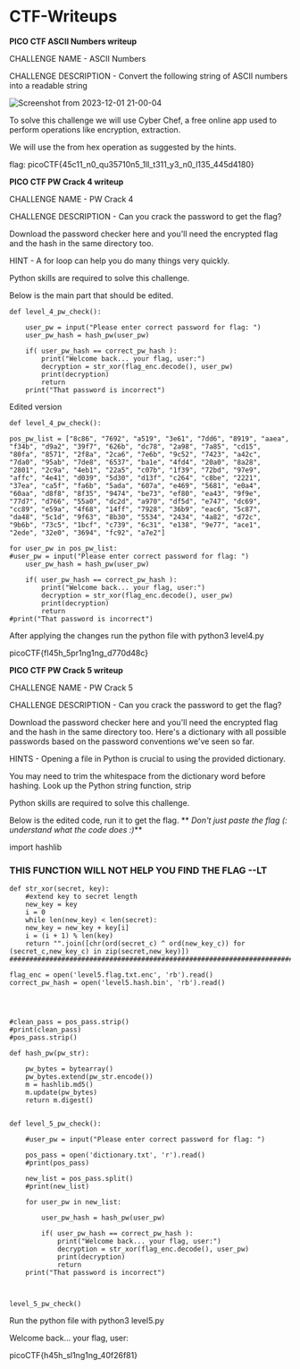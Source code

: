 # CTF-Writeups
**PICO CTF ASCII Numbers writeup**

CHALLENGE NAME - ASCII Numbers

CHALLENGE DESCRIPTION - Convert the following string of ASCII numbers into a readable string

![Screenshot from 2023-12-01 21-00-04](https://github.com/Nchabukac/CTF-Writeups/assets/101572287/2bac2885-70bf-4513-ba8b-cee857398655)

To solve this challenge we will use Cyber Chef, a free online app used to perform operations like encryption, extraction.  

We will use the from hex operation as suggested by the hints.

flag: picoCTF{45c11_n0_qu35710n5_1ll_t311_y3_n0_l135_445d4180}



**PICO CTF PW Crack 4 writeup**

CHALLENGE NAME - PW Crack 4

CHALLENGE DESCRIPTION - Can you crack the password to get the flag?

Download the password checker here and you'll need the encrypted flag and the hash in the same directory too.

HINT - A for loop can help you do many things very quickly.

Python skills are required to solve this challenge.

Below is the main part that should be edited.


    def level_4_pw_check():

        user_pw = input("Please enter correct password for flag: ")
        user_pw_hash = hash_pw(user_pw)
    
        if( user_pw_hash == correct_pw_hash ):
            print("Welcome back... your flag, user:")
            decryption = str_xor(flag_enc.decode(), user_pw)
            print(decryption)
            return
        print("That password is incorrect")


Edited version


    def level_4_pw_check():

    pos_pw_list = ["8c86", "7692", "a519", "3e61", "7dd6", "8919", "aaea", "f34b", "d9a2", "39f7", "626b", "dc78", "2a98", "7a85", "cd15", "80fa", "8571", "2f8a", "2ca6", "7e6b", "9c52", "7423", "a42c", "7da0", "95ab", "7de8", "6537", "ba1e", "4fd4", "20a0", "8a28", "2801", "2c9a", "4eb1", "22a5", "c07b", "1f39", "72bd", "97e9", "affc", "4e41", "d039", "5d30", "d13f", "c264", "c8be", "2221", "37ea", "ca5f", "fa6b", "5ada", "607a", "e469", "5681", "e0a4", "60aa", "d8f8", "8f35", "9474", "be73", "ef80", "ea43", "9f9e", "77d7", "d766", "55a0", "dc2d", "a970", "df5d", "e747", "dc69", "cc89", "e59a", "4f68", "14ff", "7928", "36b9", "eac6", "5c87", "da48", "5c1d", "9f63", "8b30", "5534", "2434", "4a82", "d72c", "9b6b", "73c5", "1bcf", "c739", "6c31", "e138", "9e77", "ace1", "2ede", "32e0", "3694", "fc92", "a7e2"]

    for user_pw in pos_pw_list: 
    #user_pw = input("Please enter correct password for flag: ")
        user_pw_hash = hash_pw(user_pw)
    
        if( user_pw_hash == correct_pw_hash ):
            print("Welcome back... your flag, user:")
            decryption = str_xor(flag_enc.decode(), user_pw)
            print(decryption)
            return
    #print("That password is incorrect")

After applying the changes run the python file with python3 level4.py

picoCTF{fl45h_5pr1ng1ng_d770d48c}


**PICO CTF PW Crack 5 writeup**

CHALLENGE NAME - PW Crack 5

CHALLENGE DESCRIPTION - Can you crack the password to get the flag?

Download the password checker here and you'll need the encrypted flag and the hash in the same directory too. Here's a dictionary with all possible passwords based on the password conventions we've seen so far.

HINTS - Opening a file in Python is crucial to using the provided dictionary.

You may need to trim the whitespace from the dictionary word before hashing. Look up the Python string function, strip

Python skills are required to solve this challenge.

Below is the edited code, run it to get the flag.
**
_Don't just paste the flag (: understand what the code does :)_**

import hashlib

### THIS FUNCTION WILL NOT HELP YOU FIND THE FLAG --LT ########################
    def str_xor(secret, key):
        #extend key to secret length
        new_key = key
        i = 0
        while len(new_key) < len(secret):
        new_key = new_key + key[i]
        i = (i + 1) % len(key)        
        return "".join([chr(ord(secret_c) ^ ord(new_key_c)) for (secret_c,new_key_c) in zip(secret,new_key)])
    ###############################################################################

    flag_enc = open('level5.flag.txt.enc', 'rb').read()
    correct_pw_hash = open('level5.hash.bin', 'rb').read()




    #clean_pass = pos_pass.strip()
    #print(clean_pass)
    #pos_pass.strip()

    def hash_pw(pw_str):
    
        pw_bytes = bytearray()
        pw_bytes.extend(pw_str.encode())
        m = hashlib.md5()
        m.update(pw_bytes)
        return m.digest()
    

    def level_5_pw_check():
    
        #user_pw = input("Please enter correct password for flag: ")
    
        pos_pass = open('dictionary.txt', 'r').read()
        #print(pos_pass)

        new_list = pos_pass.split()
        #print(new_list)

        for user_pw in new_list:

            user_pw_hash = hash_pw(user_pw)
    
            if( user_pw_hash == correct_pw_hash ):
                print("Welcome back... your flag, user:")
                decryption = str_xor(flag_enc.decode(), user_pw)
                print(decryption)
                return
        print("That password is incorrect")



    level_5_pw_check()

Run the python file with python3 level5.py

Welcome back... your flag, user:

picoCTF{h45h_sl1ng1ng_40f26f81}



    

